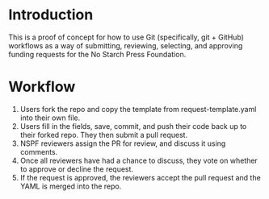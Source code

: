 # Introduction
This is a proof of concept for how to use Git (specifically, git + GitHub) workflows as a way of submitting, reviewing, selecting, and approving funding requests for the No Starch Press Foundation.

# Workflow
1. Users fork the repo and copy the template from request-template.yaml into their own file.
2. Users fill in the fields, save, commit, and push their code back up to their forked repo. They then submit a pull request.
3. NSPF reviewers assign the PR for review, and discuss it using comments.
4. Once all reviewers have had a chance to discuss, they vote on whether to approve or decline the request.
5. If the request is approved, the reviewers accept the pull request and the YAML is merged into the repo.
